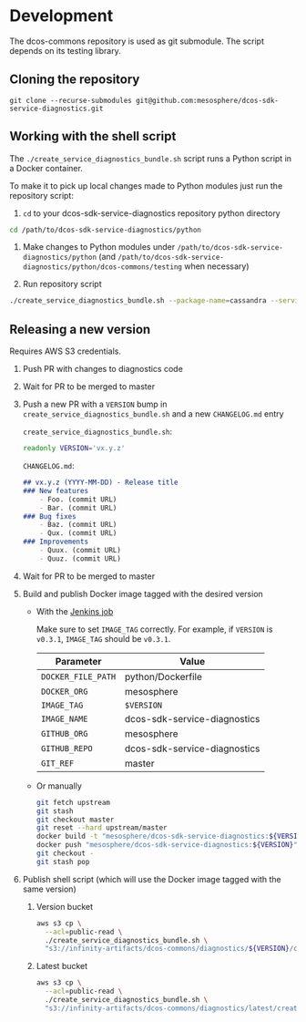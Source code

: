 # Development

The dcos-commons repository is used as git submodule. The script depends on its
testing library.

## Cloning the repository

```
git clone --recurse-submodules git@github.com:mesosphere/dcos-sdk-service-diagnostics.git
```

## Working with the shell script
The `./create_service_diagnostics_bundle.sh` script runs a Python script in a
Docker container.

To make it to pick up local changes made to Python modules just run the
repository script:

1. `cd` to your dcos-sdk-service-diagnostics repository python directory

```bash
cd /path/to/dcos-sdk-service-diagnostics/python
```

1. Make changes to Python modules under
   `/path/to/dcos-sdk-service-diagnostics/python` (and
   `/path/to/dcos-sdk-service-diagnostics/python/dcos-commons/testing` when
   necessary)

1. Run repository script

```bash
./create_service_diagnostics_bundle.sh --package-name=cassandra --service-name=/prod/cassandra
```

## Releasing a new version

Requires AWS S3 credentials.

1. Push PR with changes to diagnostics code

1. Wait for PR to be merged to master

1. Push a new PR with a `VERSION` bump in
   `create_service_diagnostics_bundle.sh` and a new
   `CHANGELOG.md` entry

   `create_service_diagnostics_bundle.sh`:
   ```bash
   readonly VERSION='vx.y.z'
   ```

   `CHANGELOG.md`:
   ```markdown
   ## vx.y.z (YYYY-MM-DD) - Release title
   ### New features
       - Foo. (commit URL)
       - Bar. (commit URL)
   ### Bug fixes
       - Baz. (commit URL)
       - Qux. (commit URL)
   ### Improvements
       - Quux. (commit URL)
       - Quuz. (commit URL)
   ```

1. Wait for PR to be merged to master

1. Build and publish Docker image tagged with the desired version

   - With the [Jenkins job](https://jenkins.mesosphere.com/service/jenkins/view/Infinity/job/infinity-tools/job/release-tools/job/build-docker-image)

     Make sure to set `IMAGE_TAG` correctly. For example, if `VERSION` is
     `v0.3.1`, `IMAGE_TAG` should be `v0.3.1`.

     | Parameter          | Value                        |
     | ------------------ | ---------------------------- |
     | `DOCKER_FILE_PATH` | python/Dockerfile            |
     | `DOCKER_ORG`       | mesosphere                   |
     | `IMAGE_TAG`        | `$VERSION`            |
     | `IMAGE_NAME`       | dcos-sdk-service-diagnostics |
     | `GITHUB_ORG`       | mesosphere                   |
     | `GITHUB_REPO`      | dcos-sdk-service-diagnostics |
     | `GIT_REF`          | master                       |

   - Or manually

     ```bash
     git fetch upstream
     git stash
     git checkout master
     git reset --hard upstream/master
     docker build -t "mesosphere/dcos-sdk-service-diagnostics:${VERSION}" .
     docker push "mesosphere/dcos-sdk-service-diagnostics:${VERSION}"
     git checkout -
     git stash pop
     ```

1. Publish shell script (which will use the Docker image tagged with the same version)

   1. Version bucket

      ```bash
      aws s3 cp \
        --acl=public-read \
        ./create_service_diagnostics_bundle.sh \
        "s3://infinity-artifacts/dcos-commons/diagnostics/${VERSION}/create_service_diagnostics_bundle.sh"
      ```

   1. Latest bucket

      ```bash
      aws s3 cp \
        --acl=public-read \
        ./create_service_diagnostics_bundle.sh \
        "s3://infinity-artifacts/dcos-commons/diagnostics/latest/create_service_diagnostics_bundle.sh"
      ```
